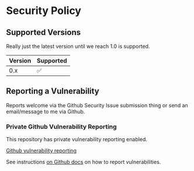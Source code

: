 # Security Policy

## Supported Versions

Really just the latest version until we reach 1.0 is supported.

| Version | Supported          |
| ------- | ------------------ |
| 0.x     | :white_check_mark: |

## Reporting a Vulnerability

Reports welcome via the Github Security Issue submission thing or send an email/message to me via Github.

### Private Github Vulnerability Reporting

This repository has private vulnerability reporting enabled.

[Github vulnerability reporting](https://github.com/nwesterhausen/overseers-manual-df/security/advisories)

See instructions
[on Github docs](https://docs.github.com/en/code-security/security-advisories/guidance-on-reporting-and-writing/privately-reporting-a-security-vulnerability)
on how to report vulnerabilities.
